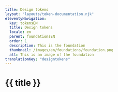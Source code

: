 ```yaml
---
title: Design tokens
layout: "layouts/token-documentation.njk"
eleventyNavigation:
  key: tokensEN
  title: Design tokens
  locale: en
  parent: foundationsEN
  order: 1
  description: This is the foundation
  thumbnail: /images/en/foundations/foundation.png
  alt: This is an image of the foundation
translationKey: "designtokens"
---
```


# {{ title }}

